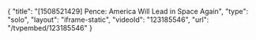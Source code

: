 {
    "title": "[1508521429] Pence: America Will Lead in Space Again",
    "type": "solo",
    "layout": "iframe-static",
    "videoId": "123185546",
    "url": "\/tvpembed\/123185546"
}